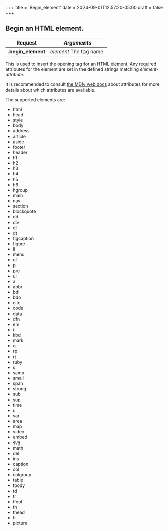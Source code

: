 +++
title = 'Begin_element'
date = 2024-09-01T12:57:20-05:00
draft = false
+++

## Begin an HTML element.

|**Request**|*Arguments*|
|---|---|
|**.begin_element**| *element* The tag name.|

This is used to insert the opening tag for an HTML element. Any required
attributes for the element are set in the defined strings matching
*element*-*attribute*.

It is recommended to consult
[the MDN web docs](https://developer.mozilla.org/en-US/docs/Web/HTML/Attributes)
about attributes for more details about which attributes are available.

The supported elements are:
+ html
+ head
+ style
+ body
+ address
+ article
+ aside
+ footer
+ header
+ h1
+ h2
+ h3
+ h4
+ h5
+ h6
+ hgroup
+ main
+ nav
+ section
+ blockquote
+ dd
+ div
+ dl
+ dt
+ figcaption
+ figure
+ li
+ menu
+ ol
+ p
+ pre
+ ul
+ a
+ abbr
+ bdi
+ bdo
+ cite
+ code
+ data
+ dfn
+ em
+ i
+ kbd
+ mark
+ q
+ rp
+ rt
+ ruby
+ s
+ samp
+ small
+ span
+ strong
+ sub
+ sup
+ time
+ u
+ var
+ area
+ map
+ video
+ embed
+ svg
+ math
+ del
+ ins
+ caption
+ col
+ colgroup
+ table
+ tbody
+ td
+ tr
+ tfoot
+ th
+ thead
+ tr
+ picture